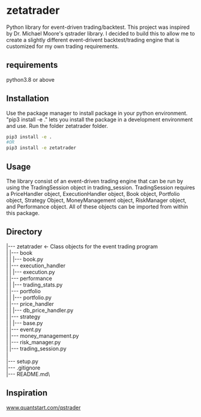 # zetatrader
Python library for event-driven trading/backtest. This project was inspired by Dr. Michael Moore's qstrader library. I decided to build this to allow me to create a slightly different event-drivent backtest/trading engine that is 
customized for my own trading requirements.  

## requirements
python3.8 or above

## Installation
Use the package manager to install package in your python environment.
"pip3 install -e ." lets you install the package in a development 
environment and use. Run  the folder zetatrader folder.  

```bash 
pip3 install -e .
#OR 
pip3 install -e zetatrader
```

## Usage
The library consist of an event-driven trading engine that can be run by using the TradingSession object in trading_session. TradingSession requires a PriceHandler object, ExecutionHandler object, Book object, Portfolio object, Strategy Object, MoneyManagement object, RiskManager object, and Performance object. All of these objects can be imported from within this package. 

## Directory 
 |--- zetatrader <- Class objects for the event trading program\
 |    |--- book\
 |    |    |--- book.py\
 |    |--- execution_handler\
 |    |    |--- execution.py<br>
 |    |--- performance\
 |    |    |--- trading_stats.py<br> 
 |    |--- portfolio\
 |    |    |--- portfolio.py<br> 
 |    |--- price_handler\
 |    |    |--- db_price_handler.py<br> 
 |    |--- strategy\
 |    |    |--- base.py <br>
 |    |--- event.py\
 |    |--- money_management.py\
 |    |--- risk_manager.py\
 |    |--- trading_session.py\
 |\
 |--- setup.py\
 |--- .gitignore\
 |--- README.md\

## Inspiration
www.quantstart.com/qstrader 

